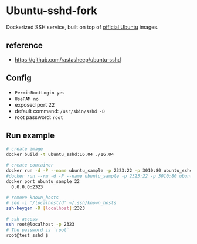 # Ubuntu-sshd-fork

Dockerized SSH service, built on top of [official Ubuntu](https://registry.hub.docker.com/_/ubuntu/) images.

## reference
 - https://github.com/rastasheep/ubuntu-sshd

## Config

  - `PermitRootLogin yes`
  - `UsePAM no`
  - exposed port 22
  - default command: `/usr/sbin/sshd -D`
  - root password: `root`

## Run example

```bash
# create image
docker build -t ubuntu_sshd:16.04 ./16.04
```

```bash
# create container
docker run -d -P --name ubuntu_sample -p 2323:22 -p 3010:80 ubuntu_sshd:16.04
#docker run --rm -d -P --name ubuntu_sample -p 2323:22 -p 3010:80 ubuntu_sshd:16.04
docker port ubuntu_sample 22
  0.0.0.0:2323
```

```bash
# remove known_hosts
# sed -i '/localhost/d' ~/.ssh/known_hosts
ssh-keygen -R [localhost]:2323
```

```bash
# ssh access
ssh root@localhost -p 2323
# The password is `root`
root@test_sshd $
```
